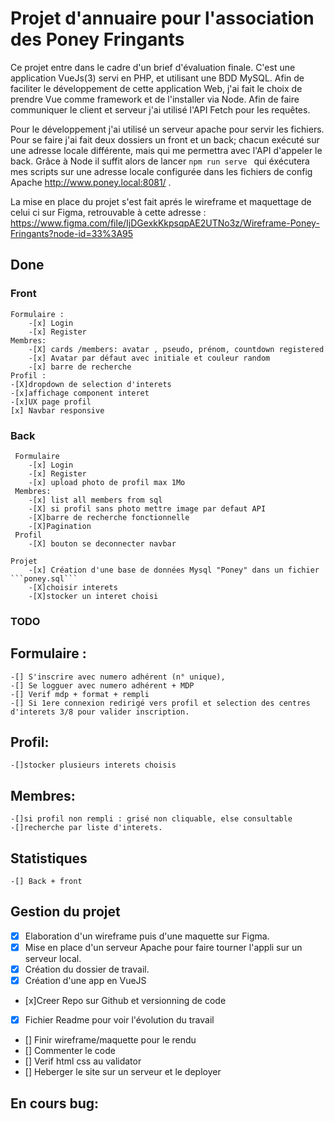 # Projet d'annuaire pour l'association des Poney Fringants

Ce projet entre dans le cadre d'un brief d'évaluation finale. C'est une application VueJs(3) servi en PHP, et utilisant une BDD MySQL. Afin de faciliter le développement de cette application Web, j'ai fait le choix de prendre Vue comme framework et de l'installer via Node. Afin de faire communiquer le client et serveur j'ai utilisé l'API Fetch pour les requêtes.

Pour le développement j'ai utilisé un serveur apache pour servir les fichiers. Pour se faire j'ai fait deux dossiers un front et un back; chacun exécuté sur une adresse locale différente, mais qui me permettra avec l'API d'appeler le back. 
Grâce à Node il suffit alors de lancer ```npm run serve ``` qui éxécutera mes scripts sur une adresse locale configurée dans les fichiers de config Apache http://www.poney.local:8081/ .

La mise en place du projet s'est fait aprés le wireframe et maquettage de celui ci sur Figma, retrouvable à cette adresse : https://www.figma.com/file/IjDGexkKkpsqpAE2UTNo3z/Wireframe-Poney-Fringants?node-id=33%3A95 

## Done
### Front
    Formulaire :
        -[x] Login 
        -[x] Register
    Membres:
        -[X] cards /members: avatar , pseudo, prénom, countdown registered
        -[x] Avatar par défaut avec initiale et couleur random
        -[x] barre de recherche
    Profil :
    -[X]dropdown de selection d'interets
    -[x]affichage component interet
    -[x]UX page profil
    [x] Navbar responsive

### Back
     Formulaire
        -[x] Login 
        -[x] Register
        -[x] upload photo de profil max 1Mo 
     Membres:
        -[x] list all members from sql
        -[X] si profil sans photo mettre image par defaut API 
        -[X]barre de recherche fonctionnelle
        -[X]Pagination
     Profil
        -[X] bouton se deconnecter navbar
        
    Projet
        -[x] Création d'une base de données Mysql "Poney" dans un fichier ```poney.sql``` 
        -[X]choisir interets 
        -[X]stocker un interet choisi

### TODO

## Formulaire :
    -[] S'inscrire avec numero adhérent (n° unique),
    -[] Se logguer avec numero adhérent + MDP
    -[] Verif mdp + format + rempli
    -[] Si 1ere connexion redirigé vers profil et selection des centres d'interets 3/8 pour valider inscription.
## Profil:    
    -[]stocker plusieurs interets choisis
## Membres:
    -[]si profil non rempli : grisé non cliquable, else consultable 
    -[]recherche par liste d'interets.
## Statistiques
    -[] Back + front 


## Gestion du projet

- [x] Elaboration d'un wireframe puis d'une maquette sur Figma.
- [x] Mise en place d'un serveur Apache pour faire tourner l'appli sur un serveur local. 
- [X] Création du dossier de travail.
- [x] Création d'une app en VueJS
- [x]Creer Repo sur Github et versionning de code 
- [X] Fichier Readme pour voir l'évolution du travail   
- [] Finir wireframe/maquette pour le rendu
- [] Commenter le code
- [] Verif html css au validator
- [] Heberger le site sur un serveur et le deployer


## En cours bug:
  
    
